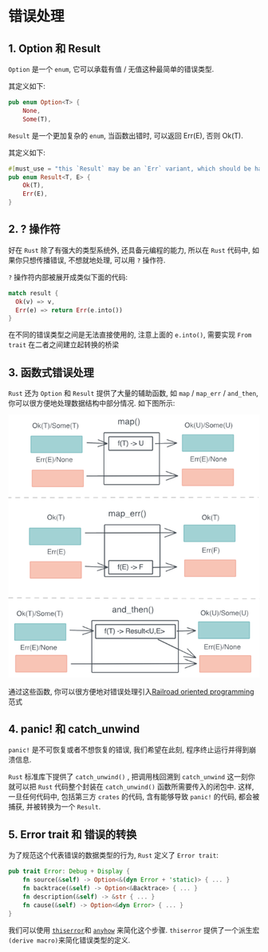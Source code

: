 # 错误处理

## 1. Option 和 Result

`Option` 是一个 `enum`, 它可以承载有值 / 无值这种最简单的错误类型. 

其定义如下:

```rust
pub enum Option<T> {
    None,
    Some(T),

```

`Result` 是一个更加复杂的 `enum`, 当函数出错时, 可以返回 Err(E), 否则 Ok(T).

其定义如下: 

```rust
#[must_use = "this `Result` may be an `Err` variant, which should be handled"]
pub enum Result<T, E> {
    Ok(T),
    Err(E),
}
```

## 2. ? 操作符

好在 `Rust` 除了有强大的类型系统外, 还具备元编程的能力, 所以在 `Rust` 代码中, 如果你只想传播错误, 不想就地处理, 可以用 `?` 操作符.

`?` 操作符内部被展开成类似下面的代码:

```rust
match result {
  Ok(v) => v,
  Err(e) => return Err(e.into())
}
```

在不同的错误类型之间是无法直接使用的, 注意上面的 `e.into()`, 需要实现 `From trait` 在二者之间建立起转换的桥梁

## 3. 函数式错误处理

`Rust` 还为 `Option` 和 `Result` 提供了大量的辅助函数, 如 `map` / `map_err` / `and_then`, 你可以很方便地处理数据结构中部分情况. 如下图所示: 

![image-20230115183216477](../assets/202301151832614.png)



通过这些函数, 你可以很方便地对错误处理引入[Railroad oriented programming](https://www.slideshare.net/ScottWlaschin/railway-oriented-programming) 范式

## 4. panic! 和 catch_unwind

`panic!` 是不可恢复或者不想恢复的错误, 我们希望在此刻, 程序终止运行并得到崩溃信息.

`Rust` 标准库下提供了 `catch_unwind()` , 把调用栈回溯到 `catch_unwind` 这一刻你就可以把 `Rust` 代码整个封装在 `catch_unwind()` 函数所需要传入的闭包中. 这样, 一旦任何代码中, 包括第三方 `crates` 的代码, 含有能够导致 `panic!` 的代码, 都会被捕获, 并被转换为一个 `Result`. 

## 5. Error trait 和 错误的转换

为了规范这个代表错误的数据类型的行为, `Rust` 定义了 `Error trait`: 

```rust
pub trait Error: Debug + Display {
    fn source(&self) -> Option<&(dyn Error + 'static)> { ... }
    fn backtrace(&self) -> Option<&Backtrace> { ... }
    fn description(&self) -> &str { ... }
    fn cause(&self) -> Option<&dyn Error> { ... }
}
```

我们可以使用 [`thiserror`](https://github.com/dtolnay/thiserror)和 [`anyhow`](https://github.com/dtolnay/anyhow) 来简化这个步骤. `thiserror` 提供了一个派生宏` (derive macro) `来简化错误类型的定义.



